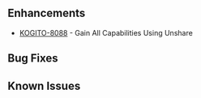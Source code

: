 <!-- Keep them in alphabetical order -->
## Enhancements
- [KOGITO-8088](https://issues.redhat.com/browse/KOGITO-8088) - Gain All Capabilities Using Unshare

## Bug Fixes

## Known Issues
